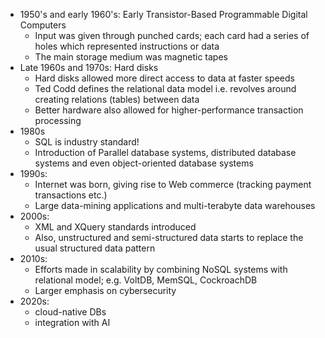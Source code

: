 - 1950's and early 1960's: Early Transistor-Based Programmable Digital Computers
	- Input was given through punched cards; each card had a series of holes which represented instructions or data
	- The main storage medium was magnetic tapes
- Late 1960s and 1970s: Hard disks
	- Hard disks allowed more direct access to data at faster speeds
	- Ted Codd defines the relational data model i.e. revolves around creating relations (tables) between data
	- Better hardware also allowed for higher-performance transaction processing
- 1980s
	- SQL is industry standard!
	- Introduction of Parallel  database systems, distributed database systems and even object-oriented database systems
- 1990s:
	- Internet was born, giving rise to Web commerce (tracking payment transactions etc.)
	- Large data-mining applications and multi-terabyte data warehouses
- 2000s:
	- XML and XQuery standards introduced
	- Also, unstructured and semi-structured data starts to replace the usual structured data pattern
- 2010s:
	- Efforts made in scalability by combining NoSQL systems with relational model; e.g. VoltDB, MemSQL, CockroachDB
	- Larger emphasis on cybersecurity 
- 2020s:
	- cloud-native DBs
	- integration with AI
